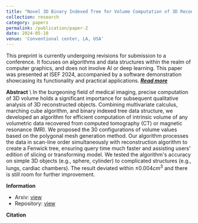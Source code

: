 ```yaml
---
title: "Novel 3D Binary Indexed Tree for Volume Computation of 3D Reconstructed Models from Volumetric Data"
collection: research
category: papers
permalink: /publication/paper-2
date: 2024-05-10
venue: 'Conventional center, LA, USA'
---
```


This preprint is currently undergoing revisions for submission to a conference. It focuses on algorithms and data structures within the realm of computer graphics, and does not involve AI or deep learning. This paper was presented at ISEF 2024, accompanied by a software demonstration showcasing its functionality and practical applications. [***Read more***](/publication/paper-2)

**Abstract** \\
In the burgeoning field of medical imaging, precise computation of 3D volume holds a significant importance for subsequent qualitative analysis of 3D reconstructed objects. Combining multivariate calculus, marching cube algorithm, and binary indexed tree data structure, we developed an algorithm for efficient computation of intrinsic volume of any volumetric data recovered from computed tomography (CT) or magnetic resonance (MR). We proposed the 30 configurations of volume values based on the polygonal mesh generation method. Our algorithm processes the data in scan-line order simultaneously with reconstruction algorithm to create a Fenwick tree, ensuring query time much faster and assisting users' edition of slicing or transforming model. We tested the algorithm's accuracy on simple 3D objects (e.g., sphere, cylinder) to complicated structures (e.g., lungs, cardiac chambers). The result deviated within $±0.004cm^3$ and there is still room for further improvement.

**Information**
- Arxiv: [view]()
- Repository: [view]()

**Citation**
